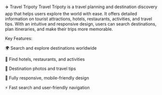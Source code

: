 ✈️ Travel Tripoty
Travel Tripoty is a travel planning and destination discovery app that helps users explore the world with ease. It offers detailed information on tourist attractions, hotels, restaurants, activities, and travel tips. With an intuitive and responsive design, users can search destinations, plan itineraries, and make their trips more memorable.

Key Features:

🌍 Search and explore destinations worldwide

🏨 Find hotels, restaurants, and activities

📸 Destination photos and travel tips

📱 Fully responsive, mobile-friendly design

⚡ Fast search and user-friendly navigation
